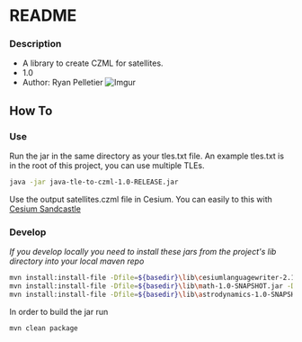 # README #

### Description ###

* A library to create CZML for satellites.
* 1.0
* Author:
	Ryan Pelletier
![Imgur](https://i.imgur.com/vZLc6qF.png)
## How To ##

### Use ###
Run the jar in the same directory as your tles.txt file. An example tles.txt is in the root of this project, you can use multiple TLEs.
```bash
java -jar java-tle-to-czml-1.0-RELEASE.jar
```
Use the output satellites.czml file in Cesium. You can easily to this with [Cesium Sandcastle](https://cesiumjs.org/Cesium/Build/Apps/Sandcastle/#c=bZBLT8MwEIT/ismlQUK2ODetkMIRCaQiTr449pauurYjP1I1vx4n4VEoN+/MfLNaC9HnxNIBmPYugUuR+T2LKgERJohcj5YYuiUyvQcVUHUETDnDQnY30hVp8TZsLd0yDwgnCEVxcGItRMyWv81avdLz2JaFCh2E1e16YYxKaudz0PASvMUIBf9E21L/+G1z8srU08oZnWv5Dx25Mqa+arvIjt7bV/9/pLqrmpjOBFvpHtD2PiSWA9WciwS2p/I3UXRZHyFxHeOENOILaAwODM1GVn+OlBXTpGIszj4T7XAEWW0bUfK/sOkydO/PAwRS5ylyuN8+LSLnvBFlvKaS99SpcNEo3Qc)

### Develop ###
 *If you develop locally you need to install these jars from the project's lib directory into your local maven repo*
 ```bash
mvn install:install-file -Dfile=${basedir}\lib\cesiumlanguagewriter-2.10.0.jar -DgroupId=agi.foundation -DartifactId=cesiumlanguagewriter -Dversion=2.10.0 -Dpackaging=jar
mvn install:install-file -Dfile=${basedir}\lib\math-1.0-SNAPSHOT.jar -DgroupId=gov.sandia.phoenix -DartifactId=math -Dversion=1.0 -Dpackaging=jar
mvn install:install-file -Dfile=${basedir}\lib\astrodynamics-1.0-SNAPSHOT.jar -DgroupId=gov.sandia.phoenix -DartifactId=astrodynamics -Dversion=1.0 -Dpackaging=jar
```
In order to build the jar run
```bash
mvn clean package
```
